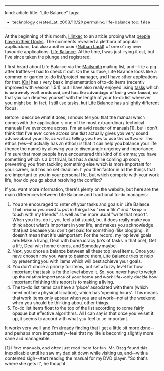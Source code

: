 -----
kind: article
title: "Life Balance"
tags:
- technology
created_at: 2003/10/20
permalink: life-balance
toc: false
-----

<p>At the beginning of this month, <a href="http://www.rousette.org.uk/mt-static/blog/archives/000451.html">I linked</a> to an article probing what <a href="http://www.macdevcenter.com/pub/a/mac/2003/09/30/dock.html">people have in their Docks</a>. The comments revealed a plethora of popular applications, but also another user (<a href="http://laddonline.com/" title="His website seems to be down at time of posting">Nathan Ladd</a>) of one of my new favourite applications: <a href="http://www.llamagraphics.com/">Life Balance</a>. At the time, I was just trying it out, but I've since taken the plunge and registered.</p>

<p>I first heard about Life Balance via the <a href="http://www.barebones.com/products/mailsmith/index.shtml">Mailsmith</a> mailing list, and--like a pig after truffles--I had to check it out. On the surface, Life Balance looks like a common or garden to-do list/project manager, and I have other applications for that. <a href="http://www.apple.com/ical/">iCal</a> has a very basic implementation of to-do items (recently improved with version 1.5.1), but I have also really enjoyed using <a href="http://alexking.org/index.php?content=software/tasks/content.php">tasks</a> which is extremely well-produced, and has the advantage of being web-based, so that you can depress yourself with the length of your to-do list wherever you might be. In fact, I still use tasks, but Life Balance has a slightly different focus.</p>

<p>Before I describe what it does, I should tell you that the manual which comes with the application is one of the most extraordinary technical manuals I've ever come across. I'm an avid reader of manuals[1], but I don't think that I've ever come across one that actually gives you very sound advice about your life, as well as telling you how to use the software. The ethos (yes--it actually has an ethos) is that it can help you balance your life (hence the name) by allowing you to disentangle urgency and importance. I'm sure that most people have encountered this kind of dilemma; you have something which is a bit trivial, but has a deadline coming up soon, preventing you from tackling something else which is more important for your career, but has no set deadline. If you then factor in all the things that are important to you in your personal life, but which compete with your work life, how do you go about resolving the conflict?</p>

<p>If you want more information, there's plenty on the website, but here are the main differences between Life Balance and traditional to-do managers:</p>

<ol>
<li>You are encouraged to enter <em>all</em> your tasks and goals in Life Balance. That means you need to put in things like "see a film" and "keep in touch with my friends" as well as the more usual "write that report". When you first do it, you feel a bit stupid, but it does really make you think about what's important in your life, and makes you acknowledge that just because you don't get paid for something (like blogging), it doesn't mean that it's unimportant. For the
record, my top level goals are: Make a living, Deal with bureaucracy (<em>lots</em> of tasks in that one), Get a life, Deal with home chores, and Someday maybe.</li>
<li>Next, you chose a balance between all these top level items. Once you have chosen how you want to balance them, Life Balance tries to help by presenting you with items which will best achieve your goals.</li>
<li>You don't chose a priority for items, but set a fuzzy level for how important that task is for the level above it. So, you never have to weigh up the relative importance of your home and work life--only decide how important finishing this report is to making a living.</li>
<li>The to-do list items can have a 'place' associated with them (which need not be a physical location), which has 'opening hours'. This means that work items only appear when you are at work--not at the weekend when you should be thinking about other things.</li>
<li>To-do list items float to the top of the list according to some fairly opaque but effective algorithms. All I can say is that once you've set it up, it seems to accord with what you feel to be important.</li>
</ol>

<p>It works very well, and I'm already finding that I get a little bit more done--and perhaps more importantly--feel that my life is becoming slightly more sane and manageable.</p>

<p>[1] I <em>love</em> manuals, and often just read them for fun. Mr. Bsag found this inexplicable until he saw my dad sit down while visiting us, and--with a contented sigh--start reading the manual for my DVD player. "So that's where she gets it", he thought.</p>
